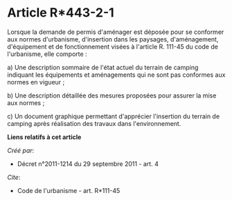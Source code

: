 # Article R*443-2-1

Lorsque la demande de permis d'aménager est déposée pour se conformer aux normes d'urbanisme, d'insertion dans les paysages,
d'aménagement, d'équipement et de fonctionnement visées à l'article R. 111-45 du code de l'urbanisme, elle comporte : 

a) Une description sommaire de l'état actuel du terrain de camping indiquant les équipements et aménagements qui ne sont pas
conformes aux normes en vigueur ; 

b) Une description détaillée des mesures proposées pour assurer la mise aux normes ; 

c) Un document graphique permettant d'apprécier l'insertion du terrain de camping après réalisation des travaux dans
l'environnement.

**Liens relatifs à cet article**

_Créé par_:

  - Décret n°2011-1214 du 29 septembre 2011 - art. 4

_Cite_:

  - Code de l'urbanisme - art. R*111-45
